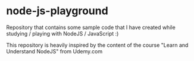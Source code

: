 # node-js-playground

Repository that contains some sample code that I have created while studying / playing with NodeJS / JavaScript :) 

This repository is heavily inspired by the content of the course "Learn and Understand NodeJS" from Udemy.com
